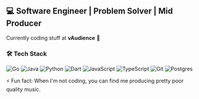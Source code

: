 ## 💻 Software Engineer | Problem Solver | Mid Producer

Currently coding stuff at **vAudience** 🚀

### 🛠️ Tech Stack

![Go](https://img.shields.io/badge/go-%2300ADD8.svg?&style=for-the-badge&logo=go&logoColor=white)
![Java](https://img.shields.io/badge/java-%23ED8B00.svg?&style=for-the-badge&logo=java&logoColor=white)
![Python](https://img.shields.io/badge/python%20-%2314354C.svg?&style=for-the-badge&logo=python&logoColor=white)
![Dart](https://img.shields.io/badge/dart-%230175C2.svg?&style=for-the-badge&logo=dart&logoColor=white)
![JavaScript](https://img.shields.io/badge/javascript%20-%23323330.svg?&style=for-the-badge&logo=javascript&logoColor=%23F7DF1E)
![TypeScript](https://shields.io/badge/typescript-3178C6?logo=typescript&logoColor=FFF&style=for-the-badge)
![Git](https://img.shields.io/badge/git%20-%23F05033.svg?&style=for-the-badge&logo=git&logoColor=white)
![Postgres](https://img.shields.io/badge/postgres-%23316192.svg?&style=for-the-badge&logo=postgresql&logoColor=white)

⚡ Fun fact: When I'm not coding, you can find me producing pretty poor quality music.
